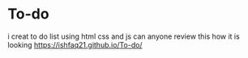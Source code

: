 # To-do
i creat to do list using html css and js can anyone review this how it is looking
https://ishfaq21.github.io/To-do/
